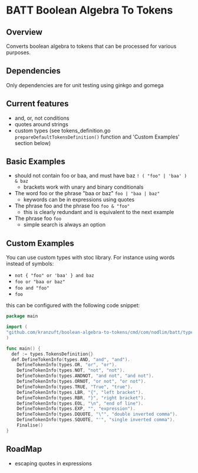 # BATT Boolean Algebra To Tokens

## Overview

Converts boolean algebra to tokens that can be processed for various purposes.

## Dependencies

Only dependencies are for unit testing using ginkgo and gomega

## Current features

- and, or, not conditions
- quotes around strings
- custom types (see tokens_definition.go ```prepareDefaultTokensDefinition()``` function and 'Custom Examples' section
  below)

## Basic Examples

- should not contain foo or baa, and must have baz
  ```! ( "foo" | 'baa' ) & baz```
    - brackets work with unary and binary conditionals
- The word foo or the phrase "baa or baz"
  ```foo | "baa | baz"```
    - keywords can be in expressions using quotes
- The phrase foo and the phrase foo
  ```foo & "foo"```
    - this is clearly redundant and is equivalent to the next example
- The phrase foo
  ```foo```
    - simple search is always an option

## Custom Examples

You can use custom types with stoc library. For instance using words instead of symbols:

- ```not { "foo" or 'baa' } and baz```
- ```foo or "baa or baz"```
- ```foo and "foo"```
- ```foo```

this can be configured with the following code snippet:

```go
package main

import (
"github.com/kranzuft/boolean-algebra-to-tokens/cmd/com/nodlim/batt/types"
)

func main() {
  def := types.TokensDefinition{}
  def.DefineTokenInfo(types.AND, "and", "and").
    DefineTokenInfo(types.OR, "or", "or").
    DefineTokenInfo(types.NOT, "not", "not").
    DefineTokenInfo(types.ANDNOT, "and not", "and not").
    DefineTokenInfo(types.ORNOT, "or not", "or not").
    DefineTokenInfo(types.TRUE, "True", "true").
    DefineTokenInfo(types.LBR, "{", "left bracket").
    DefineTokenInfo(types.RBR, "}", "right bracket").
    DefineTokenInfo(types.EOL, "\n", "end of line").
    DefineTokenInfo(types.EXP, "", "expression").
    DefineTokenInfo(types.DQUOTE, "\"", "double inverted comma").
    DefineTokenInfo(types.SQUOTE, "'", "single inverted comma").
    Finalise()
}
```

## RoadMap

- escaping quotes in expressions